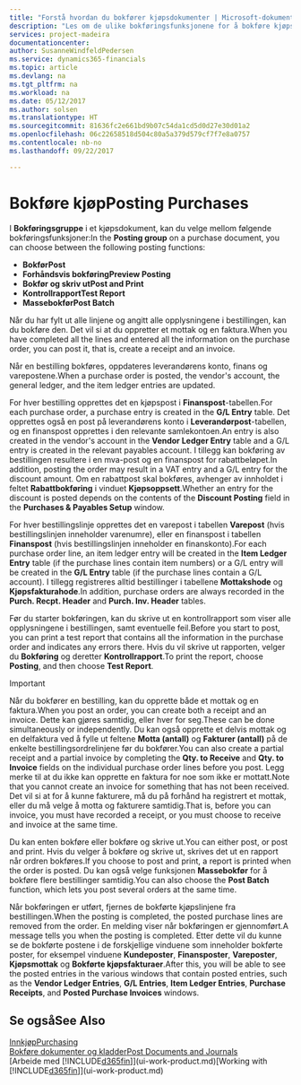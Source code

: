 ```yaml
---
title: "Forstå hvordan du bokfører kjøpsdokumenter | Microsoft-dokumentasjon"
description: "Les om de ulike bokføringsfunksjonene for å bokføre kjøpsdokumenter."
services: project-madeira
documentationcenter: 
author: SusanneWindfeldPedersen
ms.service: dynamics365-financials
ms.topic: article
ms.devlang: na
ms.tgt_pltfrm: na
ms.workload: na
ms.date: 05/12/2017
ms.author: solsen
ms.translationtype: HT
ms.sourcegitcommit: 81636fc2e661bd9b07c54da1cd5d0d27e30d01a2
ms.openlocfilehash: 06c22658518d504c80a5a379d579cf7f7e8a0757
ms.contentlocale: nb-no
ms.lasthandoff: 09/22/2017

---
```

# <a name="posting-purchases"></a><span data-ttu-id="e318c-103">Bokføre kjøp</span><span class="sxs-lookup"><span data-stu-id="e318c-103">Posting Purchases</span></span>
<span data-ttu-id="e318c-104">I **Bokføringsgruppe** i et kjøpsdokument, kan du velge mellom følgende bokføringsfunksjoner:</span><span class="sxs-lookup"><span data-stu-id="e318c-104">In the **Posting group** on a purchase document, you can choose between the following posting functions:</span></span>

* <span data-ttu-id="e318c-105">**Bokfør**</span><span class="sxs-lookup"><span data-stu-id="e318c-105">**Post**</span></span>
* <span data-ttu-id="e318c-106">**Forhåndsvis bokføring**</span><span class="sxs-lookup"><span data-stu-id="e318c-106">**Preview Posting**</span></span>
* <span data-ttu-id="e318c-107">**Bokfør og skriv ut**</span><span class="sxs-lookup"><span data-stu-id="e318c-107">**Post and Print**</span></span>
* <span data-ttu-id="e318c-108">**Kontrollrapport**</span><span class="sxs-lookup"><span data-stu-id="e318c-108">**Test Report**</span></span>
* <span data-ttu-id="e318c-109">**Massebokfør**</span><span class="sxs-lookup"><span data-stu-id="e318c-109">**Post Batch**</span></span>

<span data-ttu-id="e318c-110">Når du har fylt ut alle linjene og angitt alle opplysningene i bestillingen, kan du bokføre den. Det vil si at du oppretter et mottak og en faktura.</span><span class="sxs-lookup"><span data-stu-id="e318c-110">When you have completed all the lines and entered all the information on the purchase order, you can post it, that is, create a receipt and an invoice.</span></span>

<span data-ttu-id="e318c-111">Når en bestilling bokføres, oppdateres leverandørens konto, finans og varepostene.</span><span class="sxs-lookup"><span data-stu-id="e318c-111">When a purchase order is posted, the vendor's account, the general ledger, and the item ledger entries are updated.</span></span>

<span data-ttu-id="e318c-112">For hver bestilling opprettes det en kjøpspost i **Finanspost**-tabellen.</span><span class="sxs-lookup"><span data-stu-id="e318c-112">For each purchase order, a purchase entry is created in the **G/L Entry** table.</span></span> <span data-ttu-id="e318c-113">Det opprettes også en post på leverandørens konto i **Leverandørpost**-tabellen, og en finanspost opprettes i den relevante samlekontoen.</span><span class="sxs-lookup"><span data-stu-id="e318c-113">An entry is also created in the vendor's account in the **Vendor Ledger Entry** table and a G/L entry is created in the relevant payables account.</span></span> <span data-ttu-id="e318c-114">I tillegg kan bokføring av bestillingen resultere i en mva-post og en finanspost for rabattbeløpet.</span><span class="sxs-lookup"><span data-stu-id="e318c-114">In addition, posting the order may result in a VAT entry and a G/L entry for the discount amount.</span></span> <span data-ttu-id="e318c-115">Om en rabattpost skal bokføres, avhenger av innholdet i feltet **Rabattbokføring** i vinduet **Kjøpsoppsett**.</span><span class="sxs-lookup"><span data-stu-id="e318c-115">Whether an entry for the discount is posted depends on the contents of the **Discount Posting** field in the **Purchases & Payables Setup** window.</span></span>

<span data-ttu-id="e318c-116">For hver bestillingslinje opprettes det en varepost i tabellen **Varepost** (hvis bestillingslinjen inneholder varenumre), eller en finanspost i tabellen **Finanspost** (hvis bestillingslinjen inneholder en finanskonto).</span><span class="sxs-lookup"><span data-stu-id="e318c-116">For each purchase order line, an item ledger entry will be created in the **Item Ledger Entry** table (if the purchase lines contain item numbers) or a G/L entry will be created in the **G/L Entry** table (if the purchase lines contain a G/L account).</span></span> <span data-ttu-id="e318c-117">I tillegg registreres alltid bestillinger i tabellene **Mottakshode** og **Kjøpsfakturahode**.</span><span class="sxs-lookup"><span data-stu-id="e318c-117">In addition, purchase orders are always recorded in the **Purch. Recpt. Header** and **Purch. Inv. Header** tables.</span></span>

<span data-ttu-id="e318c-118">Før du starter bokføringen, kan du skrive ut en kontrollrapport som viser alle opplysningene i bestillingen, samt eventuelle feil.</span><span class="sxs-lookup"><span data-stu-id="e318c-118">Before you start to post, you can print a test report that contains all the information in the purchase order and indicates any errors there.</span></span> <span data-ttu-id="e318c-119">Hvis du vil skrive ut rapporten, velger du **Bokføring** og deretter **Kontrollrapport**.</span><span class="sxs-lookup"><span data-stu-id="e318c-119">To print the report, choose **Posting**, and then choose **Test Report**.</span></span>

> [!IMPORTANT]  
>   <span data-ttu-id="e318c-120">Når du bokfører en bestilling, kan du opprette både et mottak og en faktura.</span><span class="sxs-lookup"><span data-stu-id="e318c-120">When you post an order, you can create both a receipt and an invoice.</span></span> <span data-ttu-id="e318c-121">Dette kan gjøres samtidig, eller hver for seg.</span><span class="sxs-lookup"><span data-stu-id="e318c-121">These can be done simultaneously or independently.</span></span> <span data-ttu-id="e318c-122">Du kan også opprette et delvis mottak og en delfaktura ved å fylle ut feltene **Motta (antall)** og **Fakturer (antall)** på de enkelte bestillingsordrelinjene før du bokfører.</span><span class="sxs-lookup"><span data-stu-id="e318c-122">You can also create a partial receipt and a partial invoice by completing the **Qty. to Receive** and **Qty. to Invoice** fields on the individual purchase order lines before you post.</span></span> <span data-ttu-id="e318c-123">Legg merke til at du ikke kan opprette en faktura for noe som ikke er mottatt.</span><span class="sxs-lookup"><span data-stu-id="e318c-123">Note that you cannot create an invoice for something that has not been received.</span></span> <span data-ttu-id="e318c-124">Det vil si at for å kunne fakturere, må du på forhånd ha registrert et mottak, eller du må velge å motta og fakturere samtidig.</span><span class="sxs-lookup"><span data-stu-id="e318c-124">That is, before you can invoice, you must have recorded a receipt, or you must choose to receive and invoice at the same time.</span></span>

<span data-ttu-id="e318c-125">Du kan enten bokføre eller bokføre og skrive ut.</span><span class="sxs-lookup"><span data-stu-id="e318c-125">You can either post, or post and print.</span></span> <span data-ttu-id="e318c-126">Hvis du velger å bokføre og skrive ut, skrives det ut en rapport når ordren bokføres.</span><span class="sxs-lookup"><span data-stu-id="e318c-126">If you choose to post and print, a report is printed when the order is posted.</span></span> <span data-ttu-id="e318c-127">Du kan også velge funksjonen **Massebokfør** for å bokføre flere bestillinger samtidig.</span><span class="sxs-lookup"><span data-stu-id="e318c-127">You can also choose the **Post Batch** function, which lets you post several orders at the same time.</span></span>

<span data-ttu-id="e318c-128">Når bokføringen er utført, fjernes de bokførte kjøpslinjene fra bestillingen.</span><span class="sxs-lookup"><span data-stu-id="e318c-128">When the posting is completed, the posted purchase lines are removed from the order.</span></span> <span data-ttu-id="e318c-129">En melding viser når bokføringen er gjennomført.</span><span class="sxs-lookup"><span data-stu-id="e318c-129">A message tells you when the posting is completed.</span></span> <span data-ttu-id="e318c-130">Etter dette vil du kunne se de bokførte postene i de forskjellige vinduene som inneholder bokførte poster, for eksempel vinduene **Kundeposter**, **Finansposter**, **Vareposter**, **Kjøpsmottak** og **Bokførte kjøpsfakturaer**.</span><span class="sxs-lookup"><span data-stu-id="e318c-130">After this, you will be able to see the posted entries in the various windows that contain posted entries, such as the **Vendor Ledger Entries**, **G/L Entries**, **Item Ledger Entries**, **Purchase Receipts**, and **Posted Purchase Invoices** windows.</span></span>

## <a name="see-also"></a><span data-ttu-id="e318c-131">Se også</span><span class="sxs-lookup"><span data-stu-id="e318c-131">See Also</span></span>
[<span data-ttu-id="e318c-132">Innkjøp</span><span class="sxs-lookup"><span data-stu-id="e318c-132">Purchasing</span></span>](purchasing-manage-purchasing.md)  
[<span data-ttu-id="e318c-133">Bokføre dokumenter og kladder</span><span class="sxs-lookup"><span data-stu-id="e318c-133">Post Documents and Journals</span></span>](ui-post-documents-journals.md)  
<span data-ttu-id="e318c-134">[Arbeide med [!INCLUDE[d365fin](includes/d365fin_md.md)]](ui-work-product.md)</span><span class="sxs-lookup"><span data-stu-id="e318c-134">[Working with [!INCLUDE[d365fin](includes/d365fin_md.md)]](ui-work-product.md)</span></span>


